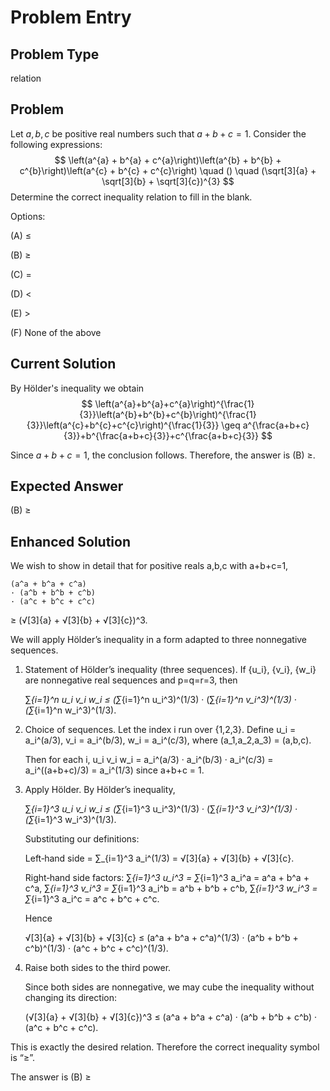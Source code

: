 # Problem Entry

## Problem Type
relation

## Problem
Let $a, b, c$ be positive real numbers such that $a + b + c = 1$. Consider the following expressions:
$$
\left(a^{a} + b^{a} + c^{a}\right)\left(a^{b} + b^{b} + c^{b}\right)\left(a^{c} + b^{c} + c^{c}\right) \quad () \quad (\sqrt[3]{a} + \sqrt[3]{b} + \sqrt[3]{c})^{3}
$$
Determine the correct inequality relation to fill in the blank.

Options:

(A) $\leq$ 

(B) $\geq$

(C) $=$ 

(D) $<$

(E) $>$

(F) None of the above

## Current Solution
By Hölder's inequality we obtain
$$
\left(a^{a}+b^{a}+c^{a}\right)^{\frac{1}{3}}\left(a^{b}+b^{b}+c^{b}\right)^{\frac{1}{3}}\left(a^{c}+b^{c}+c^{c}\right)^{\frac{1}{3}} \geq a^{\frac{a+b+c}{3}}+b^{\frac{a+b+c}{3}}+c^{\frac{a+b+c}{3}}
$$

Since $a+b+c=1$, the conclusion follows. Therefore, the answer is (B) $\geq$.

## Expected Answer
(B) $\geq$

## Enhanced Solution
We wish to show in detail that for positive reals a,b,c with a+b+c=1,

    (a^a + b^a + c^a)
    · (a^b + b^b + c^b)
    · (a^c + b^c + c^c)
  ≥ (√[3]{a} + √[3]{b} + √[3]{c})^3.

We will apply Hölder’s inequality in a form adapted to three nonnegative sequences.

1.  Statement of Hölder’s inequality (three sequences).
    If {u_i}, {v_i}, {w_i} are nonnegative real sequences and p=q=r=3, then

      ∑_{i=1}^n u_i v_i w_i
      ≤ (∑_{i=1}^n u_i^3)^(1/3) · (∑_{i=1}^n v_i^3)^(1/3) · (∑_{i=1}^n w_i^3)^(1/3).

2.  Choice of sequences.
    Let the index i run over {1,2,3}.  Define
      u_i = a_i^(a/3),
      v_i = a_i^(b/3),
      w_i = a_i^(c/3),
    where (a_1,a_2,a_3) = (a,b,c).

    Then for each i,
      u_i v_i w_i = a_i^(a/3) · a_i^(b/3) · a_i^(c/3)
                 = a_i^((a+b+c)/3)
                 = a_i^(1/3)
    since a+b+c = 1.

3.  Apply Hölder.
    By Hölder’s inequality,

      ∑_{i=1}^3 u_i v_i w_i
      ≤ (∑_{i=1}^3 u_i^3)^(1/3) · (∑_{i=1}^3 v_i^3)^(1/3) · (∑_{i=1}^3 w_i^3)^(1/3).

    Substituting our definitions:

      Left‐hand side = ∑_{i=1}^3 a_i^(1/3)
                     = √[3]{a} + √[3]{b} + √[3]{c}.

      Right‐hand side factors:
        ∑_{i=1}^3 u_i^3 = ∑_{i=1}^3 a_i^a = a^a + b^a + c^a,
        ∑_{i=1}^3 v_i^3 = ∑_{i=1}^3 a_i^b = a^b + b^b + c^b,
        ∑_{i=1}^3 w_i^3 = ∑_{i=1}^3 a_i^c = a^c + b^c + c^c.

    Hence

      √[3]{a} + √[3]{b} + √[3]{c}
      ≤ (a^a + b^a + c^a)^(1/3)
        · (a^b + b^b + c^b)^(1/3)
        · (a^c + b^c + c^c)^(1/3).

4.  Raise both sides to the third power.

    Since both sides are nonnegative, we may cube the inequality without changing its direction:

      (√[3]{a} + √[3]{b} + √[3]{c})^3
      ≤ (a^a + b^a + c^a)
        · (a^b + b^b + c^b)
        · (a^c + b^c + c^c).

This is exactly the desired relation.  Therefore the correct inequality symbol is “≥”.

The answer is (B) ≥
